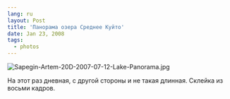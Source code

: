 ```yaml
---
lang: ru
layout: Post
title: 'Панорама озера Среднее Куйто'
date: Jan 23, 2008
tags:
  - photos
---
```


![Sapegin-Artem-20D-2007-07-12-Lake-Panorama.jpg](photo://1237)

На этот раз дневная, с другой стороны и не такая длинная. Склейка из восьми кадров.
